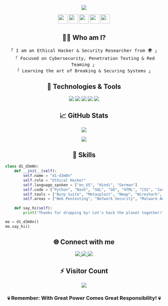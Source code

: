<p align="center">
<img src="https://readme-typing-svg.herokuapp.com?color=%2336BCF7&center=true&vCenter=true&width=600&lines=Welcome+to+d1-d3m0n's+Profile;Cybersecurity+Enthusiast+%7C+Ethical+Hacker;Python+and+Go+Developer+%7C+Pentester" />
</p>

<div align="center">
    <img src="https://cultofthepartyparrot.com/parrots/hd/hackermanparrot.gif" width="30" height="30"/>
    <img src="https://cultofthepartyparrot.com/flags/hd/hackermanflag.gif" width="30" height="30"/>
    <img src="https://cultofthepartyparrot.com/parrots/hd/githubparrot.gif" width="30" height="30"/>
    <img src="https://cultofthepartyparrot.com/parrots/hd/illuminatiparrot.gif" width="30" height="30"/>
    <img src="https://cultofthepartyparrot.com/parrots/hd/hypnoparrotdark.gif" width="30" height="30"/>
</div>

<h2 align="center"> 👨‍💻 Who am I?</h2>
<p align="center">
<samp>
    「 I am an Ethical Hacker & Security Researcher from 🌍 」
    <br>
    「 Focused on Cybersecurity, Penetration Testing & Red Teaming 」
    <br>
    「 Learning the art of Breaking & Securing Systems 」
</samp>
</p>

<h2 align="center"> 🔧 Technologies & Tools</h2>

<p align="center">
    <img src="https://img.shields.io/badge/OS-Linux-informational?style=flat&logo=linux&logoColor=white&color=2bbc8a"/>
    <img src="https://img.shields.io/badge/Editor-VSCode-informational?style=flat&logo=visualstudiocode&logoColor=white&color=2bbc8a"/>
    <img src="https://img.shields.io/badge/Code-Python-informational?style=flat&logo=python&logoColor=white&color=2bbc8a"/>
    <img src="https://img.shields.io/badge/Shell-Bash-informational?style=flat&logo=gnu-bash&logoColor=white&color=2bbc8a"/>
    <img src="https://img.shields.io/badge/Tools-Docker-informational?style=flat&logo=docker&logoColor=white&color=2bbc8a"/>
</p>

<h2 align="center"> 📈 GitHub Stats </h2>

<p align="center">
    <img src="https://github-readme-streak-stats.herokuapp.com/?user=d1-d3m0n&theme=dark&hide_border=true"/>
</p>

<p align="center">
    <img src="https://github-readme-stats.vercel.app/api?username=d1-d3m0n&show_icons=true&theme=radical"/>
</p>

<h2 align="center">🎯 Skills </h2>

```python
class d1_d3m0n:
    def __init__(self):
        self.name = "d1-d3m0n"
        self.role = "Ethical Hacker"
        self.language_spoken = ["en_US", "Hindi", "German"]
        self.code = ["Python", "Bash", "SQL", "GO", "HTML", "CSS", "Javascript", "Assembly", "Powershell", "C/C++"]
        self.tools = ["Burp Suite", "Metasploit", "Nmap", "Wireshark", "Scapy", "Nessus", "Nuclei", "Owasp-Zap"]
        self.areas = ["Web Pentesting", "Network Security", "Malware Analysis", "Malware Development"]
        
    def say_hi(self):
        print("Thanks for dropping by! Let's hack the planet together!")

me = d1_d3m0n()
me.say_hi()
```

<h2 align="center">🌐 Connect with me</h2>

<p align="center">
    <a href="https://twitter.com/devesh_h_">
        <img src="https://img.shields.io/badge/Twitter-1DA1F2?style=for-the-badge&logo=twitter&logoColor=white"/>
    </a>
    <a href="https://github.com/d1-d3m0n">
        <img src="https://img.shields.io/badge/GitHub-100000?style=for-the-badge&logo=github&logoColor=white"/>
    </a>
    <a href="https://linkedin.com/in/dev-shishodia">
        <img src="https://img.shields.io/badge/LinkedIn-0077B5?style=for-the-badge&logo=linkedin&logoColor=white"/>
    </a>
</p>

<h2 align="center">⚡ Visitor Count</h2>
<p align="center"> 
    <img src="https://profile-counter.glitch.me/d1-d3m0n/count.svg" />
</p>

<div align="center">

### 💀 Remember: With Great Power Comes Great Responsibility! 💀

</div>
